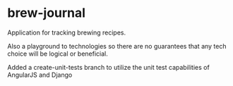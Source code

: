 # brew-journal
Application for tracking brewing recipes.

Also a playground to technologies so there are no guarantees that any tech choice will be logical or beneficial.

Added a create-unit-tests branch to utilize the unit test capabilities of AngularJS and Django
